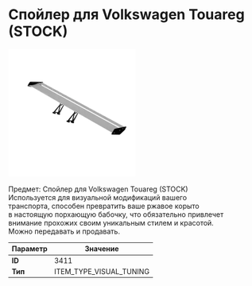 # Спойлер для Volkswagen Touareg (STOCK)

![Item Image](../img/3411.webp?raw=true)

Предмет: Спойлер для Volkswagen Touareg (STOCK)<br>Используется для визуальной модификаций вашего<br>транспорта, способен превратить ваше ржавое корыто<br>в настоящую порхающую бабочку, что обязательно привлечет<br>внимание прохожих своим уникальным стилем и красотой.<br>Можно передавать и продавать.


| Параметр | Значение |
|----------|----------|
| **ID** | 3411 |
| **Тип** | ITEM_TYPE_VISUAL_TUNING |

